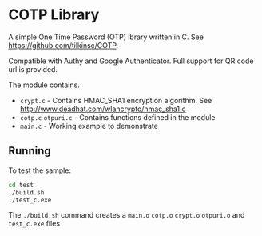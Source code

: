# COTP Library

A simple One Time Password (OTP) ibrary written in C. See https://github.com/tilkinsc/COTP.

Compatible with Authy and Google Authenticator. Full support for QR code url is provided.

The module contains.

  - `crypt.c` - Contains HMAC_SHA1 encryption algorithm. See http://www.deadhat.com/wlancrypto/hmac_sha1.c
  - `cotp.c` `otpuri.c` - Contains functions defined in the module
  - `main.c` - Working example to demonstrate 

## Running

To test the sample:

```bash
cd test
./build.sh
./test_c.exe
```

The `./build.sh` command creates a `main.o` `cotp.o` `crypt.o` `otpuri.o` and `test_c.exe` files

